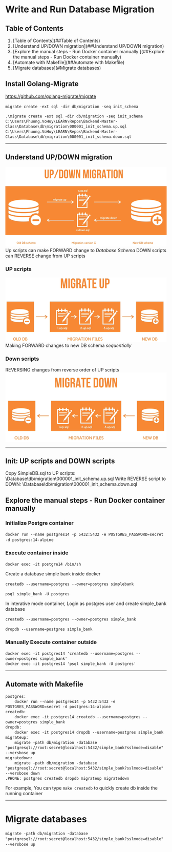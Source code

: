 # Write and Run Database Migration
## Table of Contents
1. [Table of Contents](##Table of Contents)
2. [Understand UP/DOWN migration](##Understand UP/DOWN migration)
3. [Explore the manual steps - Run Docker container manually ](##Explore the manual steps - Run Docker container manually)
4. [Automate with Makefile](##Automate with Makefile)
5. [Migrate databases](#Migrate databases)
## Install Golang-Migrate
https://github.com/golang-migrate/migrate

`migrate create -ext sql -dir db/migration -seq init_schema`


```aidl
.\migrate create -ext sql -dir db/migration -seq init_schema
C:\Users\Phuong.VoHuy\LEARN\Repos\Backend-Master-Class\Database\db\migration\000001_init_schema.up.sql
C:\Users\Phuong.VoHuy\LEARN\Repos\Backend-Master-Class\Database\db\migration\000001_init_schema.down.sql

```

---
## Understand UP/DOWN migration
![img_2.png](img_2.png)
Up scripts can make FORWARD change to *Database Schema*
DOWN scripts can REVERSE change from UP scripts

### UP scripts
![img_3.png](img_3.png)
Making FORWARD changes to new DB schema *sequentially*
### Down scripts
REVERSING changes from reverse order of UP scripts
![img_4.png](img_4.png)

---
## Init: UP scripts and DOWN scripts
Copy SimpleDB.sql to UP scripts: \Database\db\migration\000001_init_schema.up.sql
Write REVERSE script to DOWN: \Database\db\migration\000001_init_schema.down.sql

## Explore the manual steps - Run Docker container manually 
### Initialize Postgre container
`docker run --name postgres14 -p 5432:5432 -e POSTGRES_PASSWORD=secret -d postgres:14-alpine`

### Execute container inside
`docker exec -it postgre14 /bin/sh`


Create a database simple bank inside docker

`createdb --username=postgres --owner=postgres simplebank`

`psql simple_bank -U postgres`

In interative mode container, Login as postgres user and create simple_bank database

`createdb --username=postgres --owner=postgres simple_bank`

`dropdb --username=postgres simple_bank`
### Manually Execute container outside
````
docker exec -it postgres14 'createdb --username=postgres --owner=postgres simple_bank'
docker exec -it postgres14 'psql simple_bank -U postgres'
````

---

## Automate with Makefile
````
postgres:
	docker run --name postgres14 -p 5432:5432 -e POSTGRES_PASSWORD=secret -d postgres:14-alpine
createdb:
	docker exec -it postgres14 createdb --username=postgres --owner=postgres simple_bank
dropdb:
	docker exec -it postgres14 dropdb --username=postgres simple_bank
migrateup:
	migrate -path db/migration -database "postgresql://root:secret@localhost:5432/simple_bank?sslmode=disable" --versbose up
migratedown:
	migrate -path db/migration -database "postgresql://root:secret@localhost:5432/simple_bank?sslmode=disable" --versbose down
.PHONE: postgres createdb dropdb migrateup migratedown

````
For example, You can type `make createdb` to quickly create db inside the running container

---

# Migrate databases

`migrate -path db/migration -database "postgresql://root:secret@localhost:5432/simple_bank?sslmode=disable" --versbose up`

